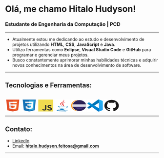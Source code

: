 # Olá, me chamo Hitalo Hudyson! 

### Estudante de Engenharia da Computação | PCD

---

- Atualmente estou me dedicando ao estudo e desenvolvimento de projetos utilizando **HTML**, **CSS**, **JavaScript** e **Java**.
- Utilizo ferramentas como **Eclipse**, **Visual Studio Code** e **GitHub** para programar e gerenciar meus projetos.
- Busco constantemente aprimorar minhas habilidades técnicas e adquirir novos conhecimentos na área de desenvolvimento de software.

---

## Tecnologias e Ferramentas:

<div style="display: inline_block"><br>
  <img align="center" alt="HTML5" height="40" width="50" src="https://raw.githubusercontent.com/devicons/devicon/master/icons/html5/html5-original.svg">
  <img align="center" alt="CSS3" height="40" width="50" src="https://raw.githubusercontent.com/devicons/devicon/master/icons/css3/css3-original.svg">
  <img align="center" alt="JavaScript" height="40" width="50" src="https://raw.githubusercontent.com/devicons/devicon/master/icons/javascript/javascript-original.svg">
  <img align="center" alt="Java" height="40" width="50" src="https://raw.githubusercontent.com/devicons/devicon/master/icons/java/java-original.svg">
  <img align="center" alt="Eclipse" height="40" width="50" src="https://raw.githubusercontent.com/devicons/devicon/master/icons/eclipse/eclipse-original.svg">
  <img align="center" alt="VSCode" height="40" width="50" src="https://raw.githubusercontent.com/devicons/devicon/master/icons/vscode/vscode-original.svg">
  <img align="center" alt="GitHub" height="40" width="50" src="https://raw.githubusercontent.com/devicons/devicon/master/icons/github/github-original.svg">
</div>

---

## Contato:

- [LinkedIn](https://www.linkedin.com/in/hitalo-hudyson-117462255/)
- Email: **hitalo.hudyson.feitosa@gmail.com**

---